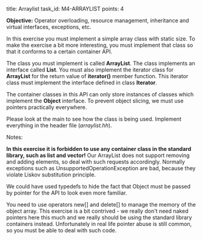 title: Arraylist 
task_id: M4-ARRAYLIST
points: 4


**Objective:** Operator overloading, resource management, inheritance
and virtual interfaces, exceptions, etc.

In this exercise you must implement a simple array class with static size. To make the exercise a bit more interesting, you must implement that class so that it conforms to a certain container API.

The class you must implement is called **ArrayList**. The class implements an interface called **List**.
You must also implement the iterator class for **ArrayList** for the return value of **iterator()** member function.
This iterator class must implement the interface defined in class **Iterator**.

The container classes in this API can only store instances of classes which implement the **Object** interface. To prevent object slicing, we must use pointers practically everywhere.

Please look at the main to see how the class is being used.
Implement everything in the header file (*arraylist.hh*).

Notes:

**In this exercise it is forbidden to use any container class in the standard library, such as list and vector!**
Our ArrayList does not support removing and adding elements, so deal with such requests accordingly. Normally exceptions such as UnsupportedOperationException are bad, because they violate Liskov substitution principle. 

We could have used typedefs to hide the fact that Object must be passed by pointer for the API to look even more familiar.

You need to use operators new[] and delete[] to manage the memory of the object array.
This exercise is a bit contrived - we really don't need naked pointers here this much and we really should be using the standard library containers instead. Unfortunately in real life pointer abuse is still common, so you must be able to deal with such code.
